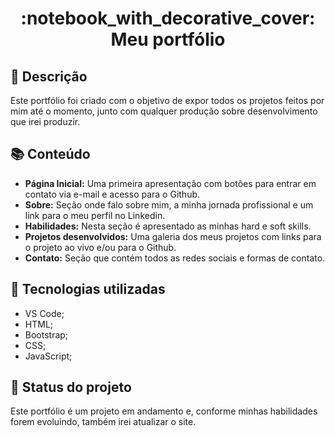 <h1 align="center">:notebook_with_decorative_cover: Meu portfólio</h1>

## :memo: Descrição
Este portfólio foi criado com o objetivo de expor todos os projetos feitos por mim até o momento, junto com qualquer produção sobre desenvolvimento que irei produzir.

## :books: Conteúdo
* <b>Página Inicial:</b> Uma primeira apresentação com botões para entrar em contato via e-mail e acesso para o Github.
* <b>Sobre:</b> Seção onde falo sobre mim, a minha jornada profissional e um link para o meu perfil no Linkedin.
* <b>Habilidades:</b> Nesta seção é apresentado as minhas hard e soft skills.
* <b>Projetos desenvolvidos:</b> Uma galeria dos meus projetos com links para o projeto ao vivo e/ou para o Github.
* <b>Contato:</b> Seção que contém todos as redes sociais e formas de contato.

## :wrench: Tecnologias utilizadas
* VS Code;
* HTML;
* Bootstrap;
* CSS;
* JavaScript;

## :dart: Status do projeto
Este portfólio é um projeto em andamento e, conforme minhas habilidades forem evoluindo, também irei atualizar o site.
